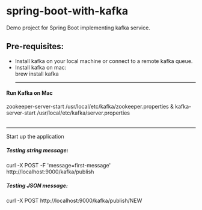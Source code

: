 # spring-boot-with-kafka
Demo project for Spring Boot implementing kafka service.

## Pre-requisites:
* Install kafka on your local machine or connect to a remote kafka queue.
* Install kafka on mac: <br /> 
brew install kafka <br /><hr/>
#### Run Kafka on Mac
zookeeper-server-start /usr/local/etc/kafka/zookeeper.properties & kafka-server-start /usr/local/etc/kafka/server.properties
<br/><br/><hr/>
Start up the application <br/>
##### Testing string message: 
curl -X POST -F 'message=first-message' http://localhost:9000/kafka/publish

##### Testing JSON message:
curl -X POST http://localhost:9000/kafka/publish/NEW
